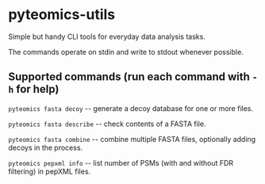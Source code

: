 # pyteomics-utils
Simple but handy CLI tools for everyday data analysis tasks.

The commands operate on stdin and write to stdout whenever possible.

## Supported commands (run each command with `-h` for help)

`pyteomics fasta decoy` -- generate a decoy database for one or more files.

`pyteomics fasta describe` -- check contents of a FASTA file.

`pyteomics fasta combine` -- combine multiple FASTA files, optionally adding decoys in the process.

`pyteomics pepxml info` -- list number of PSMs (with and without FDR filtering) in pepXML files.

